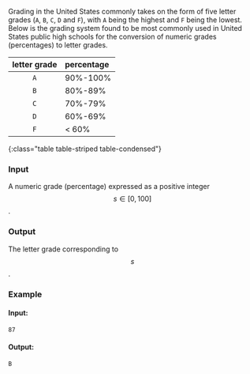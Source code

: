 Grading in the United States commonly takes on the form of five letter grades (`A`, `B`, `C`, `D` and `F`), with `A` being the highest and `F` being the lowest. Below is the grading system found to be most commonly used in United States public high schools for the conversion of numeric grades (percentages) to letter grades.

| letter grade | percentage |
|:------------:|:-----------|
| `A` | 90%-100% |
| `B` | 80%-89% |
| `C` | 70%-79% |
| `D` | 60%-69% |
| `F` | < 60% |
{:class="table table-striped table-condensed"}

### Input

A numeric grade (percentage) expressed as a positive integer $$s \in [0, 100]$$.

### Output

The letter grade corresponding to $$s$$.

### Example

#### Input:

```
87
```

#### Output:

```
B
```
